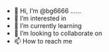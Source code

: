 - 👋 Hi, I’m @bg6666 ......
- 👀 I’m interested in 
- 🌱 I’m currently learning 
- 💞️ I’m looking to collaborate on 
- 📫 How to reach me 

<!---
bg6666/bg6666 is a ✨ special ✨ repository because its `README.md` (this file) appears on your GitHub profile.
You can click the Preview link to take a look at your changes.
--->
